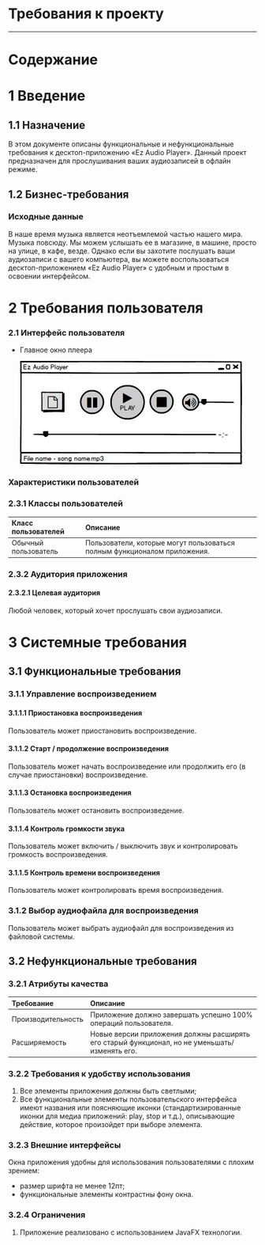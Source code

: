 # Требования к проекту
---
# Содержание

# 1 Введение

## 1.1 Назначение
 
В этом документе описаны функциональные и нефункциональные требования к десктоп-приложению «Ez Audio Player». Данный проект предназначен для прослушивания ваших аудиозаписей в офлайн режиме.

## 1.2 Бизнес-требования

### Исходные данные

В наше время музыка является неотъемлемой частью нашего мира. Музыка повсюду. Мы можем услышать ее в магазине, в машине, просто на улице, в кафе, везде. Однако если вы захотите послушать ваши аудиозаписи с вашего компьютера, вы можете воспользоваться десктоп-приложением «Ez Audio Player» с удобным и простым в освоении интерфейсом.

# 2 Требования пользователя

### 2.1 Интерфейс пользователя

- Главное окно плеера

  ![Main](mockups/main.png)

### Характеристики пользователей

### 2.3.1 Классы пользователей

| Класс пользователей | Описание |
|:---|:---|
| Обычный пользователь | Пользователи, которые могут пользоваться полным функционалом приложения. |

### 2.3.2 Аудитория приложения

#### 2.3.2.1 Целевая аудитория

 Любой человек, который хочет прослушать свои аудиозаписи.
 
# 3 Системные требования

## 3.1 Функциональные требования

### 3.1.1 Управление воспроизведением

#### 3.1.1.1 Приостановка воспроизведения
Пользователь может приостановить воспроизведение.
#### 3.1.1.2 Старт / продолжение воспроизведения
Пользователь может начать воспроизведение или продолжить его (в случае приостановки) воспроизведение.
#### 3.1.1.3 Остановка воспроизведения
Пользователь может остановить воспроизведение.
#### 3.1.1.4 Контроль громкости звука
 Пользователь может включить / выключить звук и контролировать громкость воспроизведения.
#### 3.1.1.5 Контроль времени воспроизведения 
 Пользователь может контролировать время воспроизведения.

### 3.1.2 Выбор аудиофайла для воспроизведения
Пользователь может выбрать аудиофайл для воспроизведения из файловой системы.

## 3.2 Нефункциональные требования

### 3.2.1 Атрибуты качества
| Требование | Описание |
|:---|:---|
| Производительность | Приложение должно завершать успешно 100% операций пользователя. |
| Расширяемость | Новые версии приложения должны расширять его старый функционал, но не уменьшать/изменять его. |

### 3.2.2 Требования к удобству использования
1. Все элементы приложения должны быть светлыми;
2. Все функциональные элементы пользовательского интерфейса имеют названия или поясняющие иконки (стандартизированные иконки для медиа приложений: play, stop и т.д.), описывающие действие, которое произойдет при выборе элемента.

### 3.2.3 Внешние интерфейсы
Окна приложения удобны для использования пользователями с плохим зрением:
  * размер шрифта не менее 12пт;
  * функциональные элементы контрастны фону окна.
  
### 3.2.4 Ограничения
1. Приложение реализовано с использованием JavaFX технологии.

